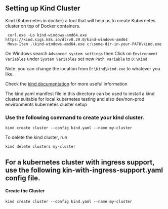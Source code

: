 ## Setting up Kind Cluster
Kind (Kubernetes in docker) a tool that will help us to create Kubernetes cluster on top of Docker containers.

     curl.exe -Lo kind-windows-amd64.exe https://kind.sigs.k8s.io/dl/v0.29.0/kind-windows-amd64
     Move-Item .\kind-windows-amd64.exe c:\some-dir-in-your-PATH\kind.exe

On Windows search `Advanced system settings` then Click on `Environment Variables` under `System Variables` set new `Path variable` to `D:\Kind`

Note: you can change the location from `D:\Kind\kind.exe` to whatever you like.

Check the [kind documentation](https://kind.sigs.k8s.io/docs/user/quick-start/#installation) for more useful information

The kind.yaml manifest file in this directory can be used to install a kind cluster suitable for local kubernetes testing and also dev/non-prod environments kubernetes cluster setup

### Use the following command to create your kind cluster.
    kind create cluster --config kind.yaml --name my-cluster

To delete the kind cluster, run
    
    kind delete clusters my-cluster

## For a kubernetes cluster with ingress support, use the following kin-with-ingress-support.yaml config file.
#### Create the Cluster
    kind create cluster --config kind.yaml --name my-cluster
